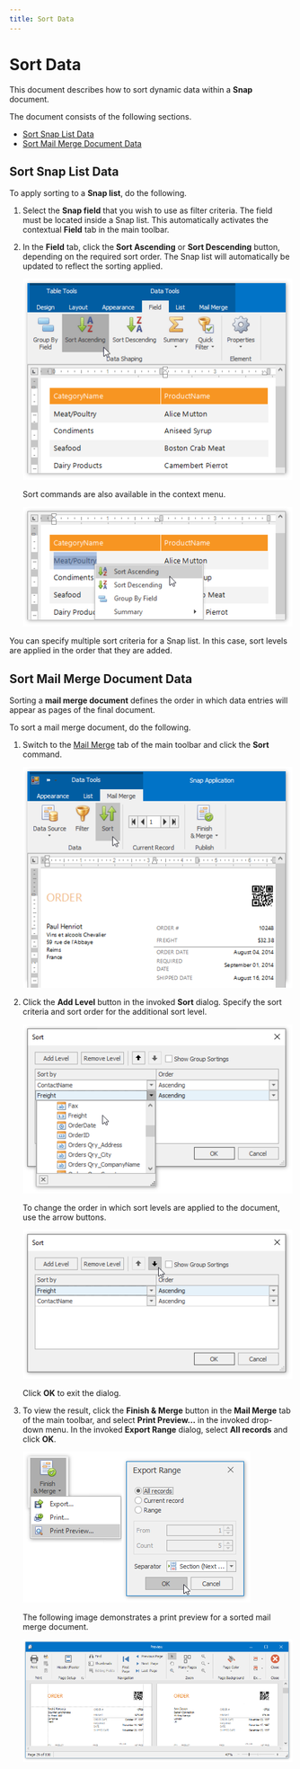 ```yaml
---
title: Sort Data
---
```

# Sort Data
This document describes how to sort dynamic data within a **Snap** document.

The document consists of the following sections.
* [Sort Snap List Data](#sortsnaplist)
* [Sort Mail Merge Document Data](#sortmailmergedocument)

## <a name="sortsnaplist"/>Sort Snap List Data
To apply sorting to a **Snap list**, do the following.
1. Select the **Snap field** that you wish to use as filter criteria. The field must be located inside a Snap list. This automatically activates the contextual **Field** tab in the main toolbar.
2. In the **Field** tab, click the **Sort Ascending** or **Sort Descending** button, depending on the required sort order. The Snap list will automatically be updated to reflect the sorting applied.
	
	![Sort-Data-01](../../../images/img18305.png)
	
	Sort commands are also available in the context menu.
	
	![Snap-filter-01](../../../images/img18400.png)

You can specify multiple sort criteria for a Snap list. In this case, sort levels are applied in the order that they are added.

## <a name="sortmailmergedocument"/>Sort Mail Merge Document Data
Sorting a **mail merge document** defines the order in which data entries will appear as pages of the final document.

To sort a mail merge document, do the following.
1. Switch to the [Mail Merge](../graphical-user-interface/main-toolbar/data-tools-mail-merge.md) tab of the main toolbar and click the **Sort** command.
	
	![snap-mail-merge-sort-command](../../../images/img22390.png)
2. Click the **Add Level** button in the invoked **Sort** dialog. Specify the sort criteria and sort order for the additional sort level.
	
	![snap-mail-merge-sort-dialog](../../../images/img22391.png)
	
	To change the order in which sort levels are applied to the document, use the arrow buttons.
	
	![snap-sort-dialog-arrow-buttons](../../../images/img22410.png)
	
	Click **OK** to exit the dialog.
3. To view the result, click the **Finish &amp; Merge** button in the **Mail Merge** tab of the main toolbar, and select **Print Preview...** in the invoked  drop-down menu. In the invoked **Export Range** dialog, select **All records** and click **OK**.
	
	![snap-mail-merge-print-preview](../../../images/img22411.png)
	
	The following image demonstrates a print preview for a sorted mail merge document.
	
	![snap-mail-merge-sort-preview](../../../images/img22392.png)